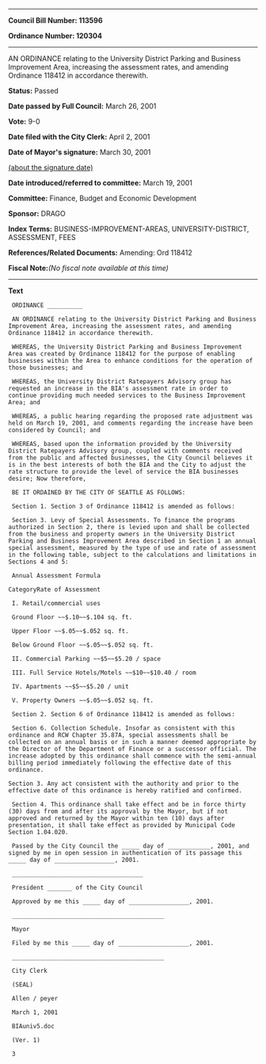 

********

**Council Bill Number: 113596**
   
**Ordinance Number: 120304**
********

 AN ORDINANCE relating to the University District Parking and Business Improvement Area, increasing the assessment rates, and amending Ordinance 118412 in accordance therewith.

**Status:** Passed
   
**Date passed by Full Council:** March 26, 2001
   
**Vote:** 9-0
   
**Date filed with the City Clerk:** April 2, 2001
   
**Date of Mayor's signature:** March 30, 2001
   
[(about the signature date)](/~public/approvaldate.htm)
   
   
   
**Date introduced/referred to committee:** March 19, 2001
   
**Committee:** Finance, Budget and Economic Development
   
**Sponsor:** DRAGO
   
   
**Index Terms:** BUSINESS-IMPROVEMENT-AREAS, UNIVERSITY-DISTRICT, ASSESSMENT, FEES

**References/Related Documents:** Amending: Ord 118412

**Fiscal Note:**_(No fiscal note available at this time)_

********

**Text**
   
```
 ORDINANCE __________

 AN ORDINANCE relating to the University District Parking and Business Improvement Area, increasing the assessment rates, and amending Ordinance 118412 in accordance therewith.

 WHEREAS, the University District Parking and Business Improvement Area was created by Ordinance 118412 for the purpose of enabling businesses within the Area to enhance conditions for the operation of those businesses; and

 WHEREAS, the University District Ratepayers Advisory group has requested an increase in the BIA's assessment rate in order to continue providing much needed services to the Business Improvement Area; and

 WHEREAS, a public hearing regarding the proposed rate adjustment was held on March 19, 2001, and comments regarding the increase have been considered by Council; and

 WHEREAS, based upon the information provided by the University District Ratepayers Advisory group, coupled with comments received from the public and affected businesses, the City Council believes it is in the best interests of both the BIA and the City to adjust the rate structure to provide the level of service the BIA businesses desire; Now therefore,

 BE IT ORDAINED BY THE CITY OF SEATTLE AS FOLLOWS:

 Section 1. Section 3 of Ordinance 118412 is amended as follows:

 Section 3. Levy of Special Assessments. To finance the programs authorized in Section 2, there is levied upon and shall be collected from the business and property owners in the University District Parking and Business Improvement Area described in Section 1 an annual special assessment, measured by the type of use and rate of assessment in the following table, subject to the calculations and limitations in Sections 4 and 5:

 Annual Assessment Formula

CategoryRate of Assessment

 I. Retail/commercial uses

 Ground Floor ~~$.10~~$.104 sq. ft.

 Upper Floor ~~$.05~~$.052 sq. ft.

 Below Ground Floor ~~$.05~~$.052 sq. ft.

 II. Commercial Parking ~~$5~~$5.20 / space

 III. Full Service Hotels/Motels ~~$10~~$10.40 / room

 IV. Apartments ~~$5~~$5.20 / unit

 V. Property Owners ~~$.05~~$.052 sq. ft.

 Section 2. Section 6 of Ordinance 118412 is amended as follows:

 Section 6. Collection Schedule. Insofar as consistent with this ordinance and RCW Chapter 35.87A, special assessments shall be collected on an annual basis or in such a manner deemed appropriate by the Director of the Department of Finance or a successor official. The increase adopted by this ordinance shall commence with the semi-annual billing period immediately following the effective date of this ordinance.

Section 3. Any act consistent with the authority and prior to the effective date of this ordinance is hereby ratified and confirmed.

 Section 4. This ordinance shall take effect and be in force thirty (30) days from and after its approval by the Mayor, but if not approved and returned by the Mayor within ten (10) days after presentation, it shall take effect as provided by Municipal Code Section 1.04.020.

 Passed by the City Council the _____ day of ____________, 2001, and signed by me in open session in authentication of its passage this _____ day of _________________, 2001.

 _____________________________________

 President _______ of the City Council

 Approved by me this _____ day of _________________, 2001.

 ___________________________________________

 Mayor

 Filed by me this _____ day of ____________________, 2001.

 ___________________________________________

 City Clerk

 (SEAL)

 Allen / peyer

 March 1, 2001

 BIAuniv5.doc

 (Ver. 1)

 3

```
